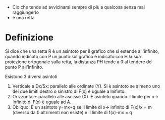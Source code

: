 - Cio che tende ad avvicinarsi sempre di più a qualcosa senza mai raggiungerlo
- è una retta
# Definizione
Si dice che una retta R è un asintoto per il grafico che si estende all'infinito, quando indicato con P un punto sul grafico e indicato con H la sua proiezione ortogonale sulla retta, la distanza PH tende a 0 al tendere del punto P all'infinito.

Esistono 3 diversi asintoti
1) Verticale a Dx/Sx: parallelo alle ordinate (Y). Si è asintoto se almeno uno dei due limiti destro o sinistro di F(x) è uguale a Inifinto. 
2) Orizzontale: parallelo alle ascisse (X). È asinteto quando il limite per x-> Infinito di F(x) è uguale ad A. 
3) Obliquo: È un asintoto y=mx+q se il limite di x-> infinito di F(x)/x = m (diverso da 0 altrimenti non esiste) e il limite di f(x)-mx = q